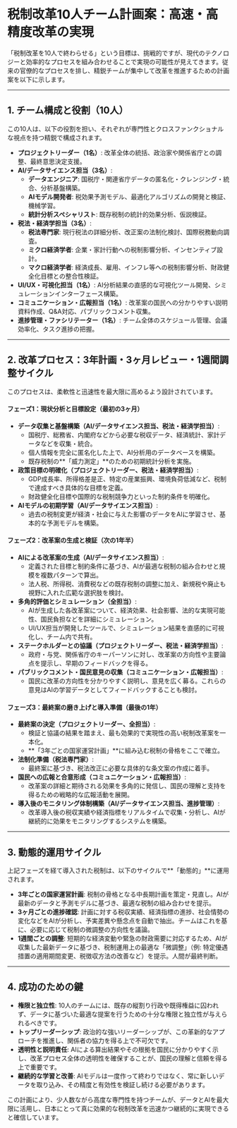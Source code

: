 # 税制改革10人チーム計画案：高速・高精度改革の実現

「税制改革を10人で終わらせる」という目標は、挑戦的ですが、現代のテクノロジーと効率的なプロセスを組み合わせることで実現の可能性が見えてきます。従来の官僚的なプロセスを排し、精鋭チームが集中して改革を推進するための計画案を以下に示します。

---

## 1. チーム構成と役割（10人）

この10人は、以下の役割を担い、それぞれが専門性とクロスファンクショナルな視点を持つ精鋭で構成されます。

* **プロジェクトリーダー（1名）**: 改革全体の統括、政治家や関係省庁との調整、最終意思決定支援。
* **AI/データサイエンス担当（3名）**:
    * **データエンジニア**: 国税庁・関連省庁データの匿名化・クレンジング・統合、分析基盤構築。
    * **AIモデル開発者**: 税効果予測モデル、最適化アルゴリズムの開発と検証、機械学習。
    * **統計分析スペシャリスト**: 既存税制の統計的効果分析、仮説検証。
* **税法・経済学担当（3名）**:
    * **税法専門家**: 現行税法の詳細分析、改正案の法制化検討、国際税務動向調査。
    * **ミクロ経済学者**: 企業・家計行動への税制影響分析、インセンティブ設計。
    * **マクロ経済学者**: 経済成長、雇用、インフレ等への税制影響分析、財政健全化目標との整合性検証。
* **UI/UX・可視化担当（1名）**: AI分析結果の直感的な可視化ツール開発、シミュレーションインターフェース構築。
* **コミュニケーション・広報担当（1名）**: 改革案の国民への分かりやすい説明資料作成、Q&A対応、パブリックコメント収集。
* **進捗管理・ファシリテーター（1名）**: チーム全体のスケジュール管理、会議効率化、タスク進捗の把握。

---

## 2. 改革プロセス：3年計画・3ヶ月レビュー・1週間調整サイクル

このプロセスは、柔軟性と迅速性を最大限に高めるよう設計されています。

#### フェーズ1：現状分析と目標設定（最初の3ヶ月）

* **データ収集と基盤構築（AI/データサイエンス担当、税法・経済学担当）**:
    * 国税庁、総務省、内閣府などから必要な税収データ、経済統計、家計データなどを収集・統合。
    * 個人情報を完全に匿名化した上で、AI分析用のデータベースを構築。
    * 既存税制の**「威力測定」**のための初期統計分析を実施。
* **政策目標の明確化（プロジェクトリーダー、税法・経済学担当）**:
    * GDP成長率、所得格差是正、特定の産業振興、環境負荷低減など、税制で達成すべき具体的な目標を定義。
    * 財政健全化目標や国際的な税制競争力といった制約条件を明確化。
* **AIモデルの初期学習（AI/データサイエンス担当）**:
    * 過去の税制変更が経済・社会に与えた影響のデータをAIに学習させ、基本的な予測モデルを構築。

#### フェーズ2：改革案の生成と検証（次の1年半）

* **AIによる改革案の生成（AI/データサイエンス担当）**:
    * 定義された目標と制約条件に基づき、AIが最適な税制の組み合わせと規模を複数パターンで算出。
    * 法人税、所得税、消費税などの既存税制の調整に加え、新規税や廃止も視野に入れた広範な選択肢を検討。
* **多角的評価とシミュレーション（全担当）**:
    * AIが生成した各改革案について、経済効果、社会影響、法的な実現可能性、国民負担などを詳細にシミュレーション。
    * UI/UX担当が開発したツールで、シミュレーション結果を直感的に可視化し、チーム内で共有。
* **ステークホルダーとの協議（プロジェクトリーダー、税法・経済学担当）**:
    * 政府・与党、関係省庁のキーパーソンに対し、改革案の方向性や主要論点を提示し、早期のフィードバックを得る。
* **パブリックコメント・国民意見の収集（コミュニケーション・広報担当）**:
    * 国民に改革の方向性を分かりやすく説明し、意見を広く募る。これらの意見はAIの学習データとしてフィードバックすることも検討。

#### フェーズ3：最終案の磨き上げと導入準備（最後の1年）

* **最終案の決定（プロジェクトリーダー、全担当）**:
    * 検証と協議の結果を踏まえ、最も効果的で実現性の高い税制改革案を一本化。
    * **「3年ごとの国家運営計画」**に組み込む税制の骨格をここで確立。
* **法制化準備（税法専門家）**:
    * 最終案に基づき、税法改正に必要な具体的な条文案の作成に着手。
* **国民への広報と合意形成（コミュニケーション・広報担当）**:
    * 改革案の詳細と期待される効果を多角的に発信し、国民の理解と支持を得るための戦略的な広報活動を展開。
* **導入後のモニタリング体制構築（AI/データサイエンス担当、進捗管理）**:
    * 改革導入後の税収実績や経済指標をリアルタイムで収集・分析し、AIが継続的に効果をモニタリングするシステムを構築。

---

## 3. 動態的運用サイクル

上記フェーズを経て導入された税制は、以下のサイクルで**「動態的」**に運用されます。

* **3年ごとの国家運営計画**: 税制の骨格となる中長期計画を策定・見直し。AIが最新のデータと予測モデルに基づき、最適な税制の組み合わせを提示。
* **3ヶ月ごとの進捗確認**: 計画に対する税収実績、経済指標の進捗、社会情勢の変化などをAIが分析し、予実差異や懸念点を自動で抽出。チームはこれを基に、必要に応じて税制の微調整の方向性を議論。
* **1週間ごとの調整**: 短期的な経済変動や緊急の財政需要に対応するため、AIが収集した最新データに基づき、税制運用上の最適な「微調整」（例: 特定優遇措置の適用期間変更、税徴収方法の改善など）を提示。人間が最終判断。

---

## 4. 成功のための鍵

* **権限と独立性**: 10人のチームには、既存の縦割り行政や既得権益に囚われず、データに基づいた最適な提案を行うための十分な権限と独立性が与えられるべきです。
* **トップリーダーシップ**: 政治的な強いリーダーシップが、この革新的なアプローチを推進し、関係者の協力を得る上で不可欠です。
* **透明性と説明責任**: AIによる算出結果やその根拠を国民に分かりやすく示し、改革プロセス全体の透明性を確保することが、国民の理解と信頼を得る上で重要です。
* **継続的な学習と改善**: AIモデルは一度作って終わりではなく、常に新しいデータを取り込み、その精度と有効性を検証し続ける必要があります。

この計画により、少人数ながら高度な専門性を持つチームが、データとAIを最大限に活用し、日本にとって真に効果的な税制改革を迅速かつ継続的に実現できると確信しています。